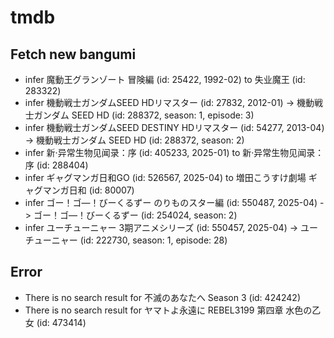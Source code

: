 # tmdb
## Fetch new bangumi
- infer 魔動王グランゾート 冒険編 (id: 25422, 1992-02) to 失业魔王 (id: 283322)
- infer 機動戦士ガンダムSEED HDリマスター (id: 27832, 2012-01) -> 機動戦士ガンダム SEED HD (id: 288372, season: 1, episode: 3)
- infer 機動戦士ガンダムSEED DESTINY HDリマスター (id: 54277, 2013-04) -> 機動戦士ガンダム SEED HD (id: 288372, season: 2)
- infer 新·异常生物见闻录：序 (id: 405233, 2025-01) to 新·异常生物见闻录：序 (id: 288404)
- infer ギャグマンガ日和GO (id: 526567, 2025-04) to 増田こうすけ劇場 ギャグマンガ日和 (id: 80007)
- infer ゴー！ゴ―！びーくるずー のりものスター編 (id: 550487, 2025-04) -> ゴー！ゴ―！びーくるずー (id: 254024, season: 2)
- infer ユーチューニャー 3期アニメシリーズ (id: 550457, 2025-04) -> ユーチューニャー (id: 222730, season: 1, episode: 28)
## Error
- There is no search result for 不滅のあなたへ Season 3 (id: 424242)
- There is no search result for ヤマトよ永遠に REBEL3199 第四章 水色の乙女 (id: 473414)
